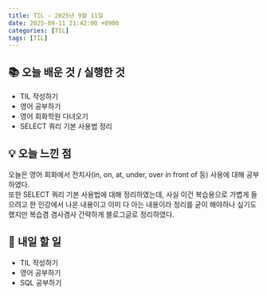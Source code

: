 ```yaml
---
title: TIL - 2025년 9월 11일
date: 2025-09-11 21:42:00 +0900
categories: [TIL]
tags: [TIL]
---
```


## 📚 **오늘 배운 것 / 실행한 것**

- TIL 작성하기
- 영어 공부하기
- 영어 회화학원 다녀오기
- SELECT 쿼리 기본 사용법 정리

## 💡 **오늘 느낀 점**

오늘은 영어 회화에서 전치사(in, on, at, under, over in front of 등) 사용에 대해 공부하였다.<br>
또한 SELECT 쿼리 기본 사용법에 대해 정리하였는데, 사실 이건 복습용으로 가볍게 들으려고 한 인강에서 나온 내용이고 이미 다 아는 내용이라 정리를 굳이 해야하나 싶기도 했지만 복습겸 겸사겸사 간략하게 블로그글로 정리하였다.

## 🎯 **내일 할 일**

- TIL 작성하기
- 영어 공부하기
- SQL 공부하기
